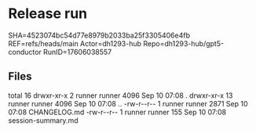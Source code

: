 # Release run
SHA=4523074bc54d77e8979b2033ba25f3305406e4fb
REF=refs/heads/main
Actor=dh1293-hub
Repo=dh1293-hub/gpt5-conductor
RunID=17606038557

## Files
total 16
drwxr-xr-x  2 runner runner 4096 Sep 10 07:08 .
drwxr-xr-x 13 runner runner 4096 Sep 10 07:08 ..
-rw-r--r--  1 runner runner 2871 Sep 10 07:08 CHANGELOG.md
-rw-r--r--  1 runner runner  155 Sep 10 07:08 session-summary.md
